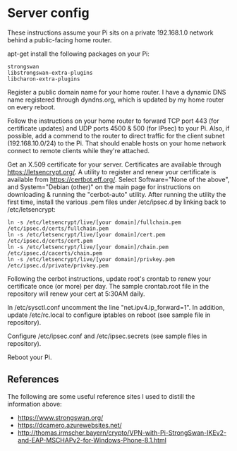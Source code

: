 
# Server config
These instructions assume your Pi sits on a private 192.168.1.0 network behind a public-facing home router.

apt-get install the following packages on your Pi:
```
strongswan
libstrongswan-extra-plugins
libcharon-extra-plugins
```
Register a public domain name for your home router.  I have a dynamic DNS name registered through dyndns.org,
which is updated by my home router on every reboot.  

Follow the instructions on your home router to forward TCP port 443 (for certificate updates) and
UDP ports 4500 & 500 (for IPsec) to your Pi.  Also, if possible, add a commend to the router to direct traffic for the client subnet (192.168.10.0/24) to the Pi.  That should enable hosts on your home network connect to remote clients while they're attached.  

Get an X.509 certificate for your server.  Certificates are available through https://letsencrypt.org/.
A utility to register and renew your certificate is available from https://certbot.eff.org/.
Select Software="None of the above", and System="Debian (other)" on the main page for instructions
on downloading & running the "cerbot-auto" utility.  After running the utility the first time, install the
various .pem files under /etc/ipsec.d by linking back to /etc/letsencrypt:
```
ln -s /etc/letsencrypt/live/[your domain]/fullchain.pem /etc/ipsec.d/certs/fullchain.pem
ln -s /etc/letsencrypt/live/[your domain]/cert.pem /etc/ipsec.d/certs/cert.pem
ln -s /etc/letsencrypt/live/[your domain]/chain.pem /etc/ipsec.d/cacerts/chain.pem
ln -s /etc/letsencrypt/live/[your domain]/privkey.pem /etc/ipsec.d/private/privkey.pem
```
Following the cerbot instructions, update root's crontab to renew your certificate once (or more) per day.
The sample crontab.root file in the repository will renew your cert at 5:30AM daily.  

In /etc/sysctl.conf uncomment the line "net.ipv4.ip_forward=1".  In addition, update /etc/rc.local
to configure iptables on reboot (see sample file in repository).  

Configure /etc/ipsec.conf and /etc/ipsec.secrets (see sample files in repository).  

Reboot your Pi.

## References
The following are some useful reference sites I used to distill the information above:
- https://www.strongswan.org/
- https://dcamero.azurewebsites.net/
- http://thomas.irmscher.bayern/crypto/VPN-with-Pi-StrongSwan-IKEv2-and-EAP-MSCHAPv2-for-Windows-Phone-8.1.html

